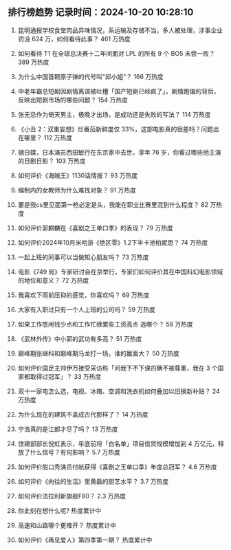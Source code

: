 
## 排行榜趋势 记录时间：2024-10-20 10:28:10
  
  1. 昆明通报学校食堂肉品异味情况，系运输及存储不当，多人被处理，涉事企业罚没 624 万，如何看待此事？ 461 万热度
    
  2. 如何看待 T1 在全球总决赛十二年间面对 LPL 的所有 9 个 BO5 未尝一败？ 389 万热度
    
  3. 为什么中国首颗原子弹的代号叫"邱小姐"？ 166 万热度
    
  4. 中老年霸总短剧因剧情离谱被吐槽「国产短剧已经疯了」，剧情跑偏的背后，反映出短剧市场的哪些问题？ 154 万热度
    
  5. 张无忌作为倚天男主，极晚才出场，是成功还是失败的写法？ 114 万热度
    
  6. 《小丑 2：双重妄想》烂番茄新鲜度仅 33%，这部电影真的很差吗？问题出在哪里？ 112 万热度
    
  7. 据日媒，日本演员西田敏行在东京家中去世，享年 76 岁，你看过哪些他主演的日剧日影？ 103 万热度
    
  8. 如何评价《海贼王》1130话情报？ 93 万热度
    
  9. 编制内的女教师为什么难找对象？ 91 万热度
    
  10. 要是我cs里见面第一枪必定是头，我能在职业比赛里混到什么程度？ 82 万热度
    
  11. 如何评价郭麒麟在《喜剧之王单口季》的表现？ 79 万热度
    
  12. 如何评价2024年10月米哈游《绝区零》1.2下半卡池柏妮思？ 74 万热度
    
  13. 一起上班的同事可以当做知心朋友吗？ 73 万热度
    
  14. 电影《749 局》专家研讨会在京举行，专家们如何评价其在中国科幻电影领域的地位和意义？ 72 万热度
    
  15. 我喜欢下雨前压抑的感觉，你喜欢吗？ 69 万热度
    
  16. 大家有入职过只有一个人上班的公司吗？ 59 万热度
    
  17. 如果工作悠闲钱少点和工作忙碌累些工资高点 选哪个？ 58 万热度
    
  18. 《武林外传》中小郭的武功有多高？ 51 万热度
    
  19. 巅峰期张继科和巅峰期马龙打一场，谁的赢面大？ 50 万热度
    
  20. 如何评价国足主帅伊万接受采访称「问我下不下课的确不被尊重，我在 3 个国家都取得过冠军」？ 33 万热度
    
  21. 双十一家电怎么选，电视、冰箱、空调和洗衣机如何叠加以旧换新补贴？ 24 万热度
    
  22. 为什么现在的建筑不盖成古代那样了？ 14 万热度
    
  23. 宁浩真的是江郎才尽了吗？ 13 万热度
    
  24. 住建部部长倪虹表示，年底前将「白名单」项目信贷规模增加到 4 万亿元，释放了什么信号？有何影响？ 5.7 万热度
    
  25. 如何评价脱口秀演员付航获得《喜剧之王单口季》年度总冠军？ 4.6 万热度
    
  26. 如何评价《向往的生活》里黄磊的厨艺水平？ 3.7 万热度
    
  27. 如何评价法拉利新旗舰F80？ 2.3 万热度
    
  28. 你此刻在想什么呢? 热度累计中
    
  29. 高速和山路哪个更难开？ 热度累计中
    
  30. 如何评价《再见爱人》第四季第一期？ 热度累计中
    